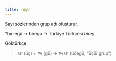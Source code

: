 ```yaml
---
title: -AgU
---
```


Sayı sözlerinden grup adı oluşturur.

*bīr-egü -> biregu -> Türkiye Türkçesi *birey*

Göktürkçe:

> ‎𐰇𐰲 (üç) + ‎𐰏𐰇 (gü) → ‎𐰇𐰲𐰏𐰇 (üčegü, “üçlü grup”)